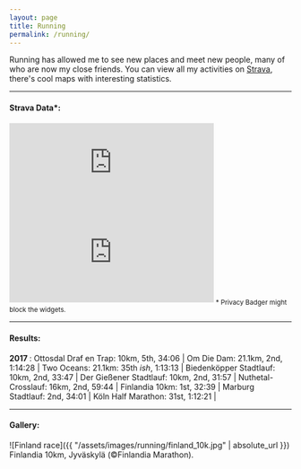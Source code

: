 ```yaml
---
layout: page
title: Running
permalink: /running/
---
```


Running has allowed me to see new places and meet new people, many of who
are now my close friends. You can view all my activities on
[Strava](https://www.strava.com/athletes/3278392), there's cool maps with
interesting statistics. 
  
______
#### Strava Data*:
<iframe height='160' width='364.5' frameborder='0' allowtransparency='true' scrolling='no' src='https://www.strava.com/athletes/3278392/activity-summary/72c1ae2566418275c79df4c59dc67839fd59b099'></iframe>

<iframe height='160' width='364.5' frameborder='0' allowtransparency='true' scrolling='yes' src='https://www.strava.com/athletes/3278392/latest-rides/72c1ae2566418275c79df4c59dc67839fd59b099'></iframe>
<sub> * Privacy Badger might block the widgets. </sub> 

______
#### Results:
<b> 2017 </b>: Ottosdal Draf en Trap: 10km, 5th, 34:06 | Om Die Dam:
21.1km, 2nd, 1:14:28 | Two Oceans: 21.1km: 35th _ish_, 1:13:13 |
Biedenköpper Stadtlauf: 10km, 2nd, 33:47 | Der Gießener Stadtlauf: 10km,
2nd, 31:57 | Nuthetal-Crosslauf: 16km, 2nd, 59:44 | Finlandia 10km: 1st,
32:39 | Marburg Stadtlauf: 2nd, 34:01 | Köln Half Marathon: 31st, 1:12:21 |  

______
#### Gallery:
![Finland race]({{ "/assets/images/running/finland_10k.jpg" | absolute_url }})
Finlandia 10km, Jyväskylä (&copy;Finlandia Marathon).

